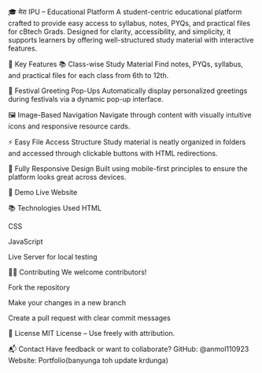 🎓 मेरा IPU – Educational Platform
A student-centric educational platform crafted to provide easy access to syllabus, notes, PYQs, and practical files for cBtech Grads. Designed for clarity, accessibility, and simplicity, it supports learners by offering well-structured study material with interactive features.

🌟 Key Features
📚 Class-wise Study Material
Find notes, PYQs, syllabus, and practical files for each class from 6th to 12th.

🎉 Festival Greeting Pop-Ups
Automatically display personalized greetings during festivals via a dynamic pop-up interface.

🖼️ Image-Based Navigation
Navigate through content with visually intuitive icons and responsive resource cards.

⚡ Easy File Access Structure
Study material is neatly organized in folders and accessed through clickable buttons with HTML redirections.

📱 Fully Responsive Design
Built using mobile-first principles to ensure the platform looks great across devices.

🔗 Demo
Live Website

📚 Technologies Used
HTML

CSS

JavaScript

Live Server for local testing

👨‍💻 Contributing
We welcome contributors!

Fork the repository

Make your changes in a new branch

Create a pull request with clear commit messages

📜 License
MIT License – Use freely with attribution.

📬 Contact
Have feedback or want to collaborate?
GitHub: @anmol110923
Website: Portfolio(banyunga toh update krdunga)

